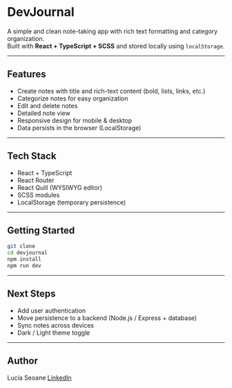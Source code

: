 # DevJournal

A simple and clean note-taking app with rich text formatting and category organization.  
Built with **React + TypeScript + SCSS** and stored locally using `localStorage`.

---

## Features
- Create notes with title and rich-text content (bold, lists, links, etc.)
- Categorize notes for easy organization
- Edit and delete notes
- Detailed note view
- Responsive design for mobile & desktop
- Data persists in the browser (LocalStorage)

---

## Tech Stack
- React + TypeScript
- React Router
- React Quill (WYSIWYG editor)
- SCSS modules
- LocalStorage (temporary persistence)

---

## Getting Started

```bash
git clone
cd devjournal
npm install
npm run dev
```

---

## Next Steps
- Add user authentication
- Move persistence to a backend (Node.js / Express + database)
- Sync notes across devices
- Dark / Light theme toggle

---

## Author
Lucía Seoane [LinkedIn](https://www.linkedin.com/in/lucia-seo/)
